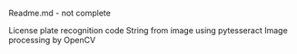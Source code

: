 Readme.md - not complete

License plate recognition code
String from image using pytesseract
Image processing by OpenCV
